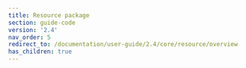 ```yaml
---
title: Resource package
section: guide-code
version: '2.4'
nav_order: 5
redirect_to: /documentation/user-guide/2.4/core/resource/overview
has_children: true
---
```

